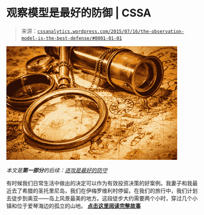 <!--yml

类别：未分类

日期：2024-05-12 17:46:02

-->

# 观察模型是最好的防御 | CSSA

> 来源：[`cssanalytics.wordpress.com/2015/07/16/the-observation-model-is-the-best-defense/#0001-01-01`](https://cssanalytics.wordpress.com/2015/07/16/the-observation-model-is-the-best-defense/#0001-01-01)

![观察](img/63e624941cc792c225b1eb8f59212c64.png)

*本文是**第一部分**的后续：[进攻是最好的防守](http://www.bsam.com/2015/06/19/1468/)*

有时候我们日常生活中做出的决定可以作为有效投资决策的好案例。我妻子和我最近去了希腊的圣托里尼岛，我们在伊梅罗维利村停留。在我们的旅行中，我们计划去徒步到奥亚——岛上风景最美的地方。这段徒步大约需要两个小时，穿过几个小镇和位于爱琴海边的孤立的山地。  **[点击这里阅读完整故事](http://www.bsam.com/2015/07/16/the-observation-model-is-the-best-defense/)**

